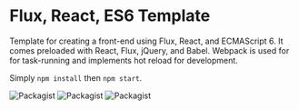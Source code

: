 # Flux, React, ES6 Template
Template for creating a front-end using Flux, React, and ECMAScript 6. It comes preloaded with React, Flux, jQuery, and Babel. Webpack is used for for task-running and implements hot reload for development.

Simply `npm install` then `npm start`.

![Packagist](https://img.shields.io/badge/React-0.14.0.beta1-blue.svg) ![Packagist](https://img.shields.io/badge/Flux-2.0.3-green.svg)
![Packagist](https://img.shields.io/badge/ECMAScript-6-yellow.svg)
